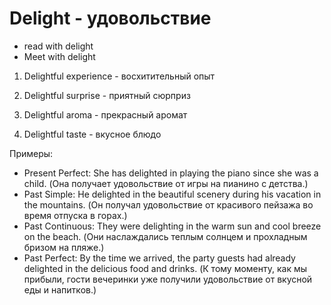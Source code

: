 # Delight - удовольствие

- read with delight
- Meet with delight

1. Delightful experience - восхитительный опыт

2. Delightful surprise - приятный сюрприз

3. Delightful aroma - прекрасный аромат

4. Delightful taste - вкусное блюдо

Примеры:

- Present Perfect: She has delighted in playing the piano since she was a child. (Она получает удовольствие от игры на пианино с детства.)
- Past Simple: He delighted in the beautiful scenery during his vacation in the mountains. (Он получал удовольствие от красивого пейзажа во время отпуска в горах.)
- Past Continuous: They were delighting in the warm sun and cool breeze on the beach. (Они наслаждались теплым солнцем и прохладным бризом на пляже.)
- Past Perfect: By the time we arrived, the party guests had already delighted in the delicious food and drinks. (К тому моменту, как мы прибыли, гости вечеринки уже получили удовольствие от вкусной еды и напитков.)
